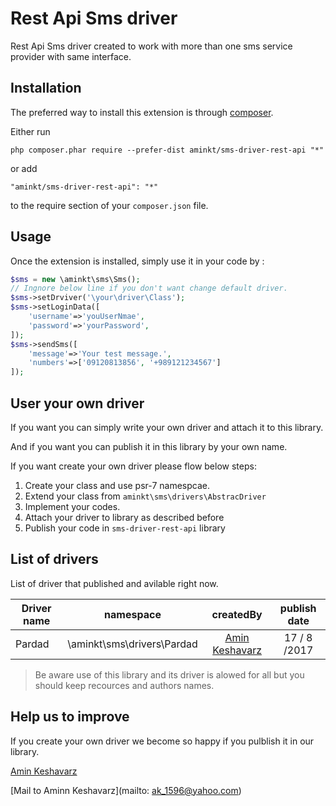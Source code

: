 Rest Api Sms driver
===================
Rest Api Sms driver created to work with more than one sms service provider with same interface.

Installation
------------

The preferred way to install this extension is through [composer](http://getcomposer.org/download/).

Either run

```
php composer.phar require --prefer-dist aminkt/sms-driver-rest-api "*"
```

or add

```
"aminkt/sms-driver-rest-api": "*"
```

to the require section of your `composer.json` file.


Usage
-----

Once the extension is installed, simply use it in your code by  :

```php
$sms = new \aminkt\sms\Sms();
// Ingnore below line if you don't want change default driver.
$sms->setDrviver('\your\driver\Class');
$sms->setLoginData([
    'username'=>'youUserNmae',
    'password'=>'yourPassword',
]);
$sms->sendSms([
    'message'=>'Your test message.',
    'numbers'=>['09120813856', '+989121234567']
]);
```

User your own driver
-----
If you want you can simply write your own driver and attach it to this library.

And if you want you can publish it in this library by your own name.

If you want create your own driver please flow below steps:

1. Create your class and use psr-7 namespcae.
2. Extend your class from `aminkt\sms\drivers\AbstracDriver`
3. Implement your codes.
4. Attach your driver to library as described before
5. Publish your code in `sms-driver-rest-api` library

List of drivers
-----
List of driver that published and avilable right now.

| Driver name   | namespace                  | createdBy                                    | publish date |
| ------------- |:--------------------------:| :-------------------------------------------:| :-----------:|
| Pardad        | \aminkt\sms\drivers\Pardad | [Amin Keshavarz](https://gitlab.com/aminkt/) | 17 / 8 /2017 |


> Be aware use of this library and its driver is alowed for all but you should keep recources and authors names.

Help us to improve
-----
If you create your own driver we become so happy if you pulblish it in our library.


[Amin Keshavarz](https://gitlab.com/aminkt/)

[Mail to Aminn Keshavarz](mailto: ak_1596@yahoo.com)
